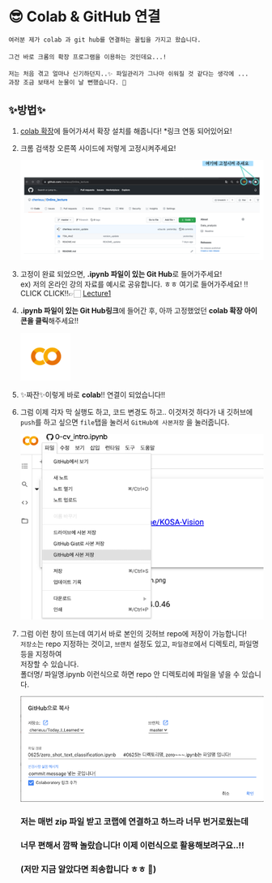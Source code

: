 # 😎 Colab & GitHub 연결

```markdown
여러분 제가 colab 과 git hub를 연결하는 꿀팁을 가지고 왔습니다.

그건 바로 크롬의 확장 프로그램을 이용하는 것인데요...! 

저는 처음 겪고 얼마나 신기하던지..✨ 파일관리가 그나마 쉬워질 것 같다는 생각에 ... 
과장 조금 보태서 눈물이 날 뻔했습니다. 🥺
```



## ✨방법✨

1. [colab 확장](https://chrome.google.com/webstore/detail/open-in-colab/iogfkhleblhcpcekbiedikdehleodpjo?hl=ko&)에 들어가셔서 확장 설치를 해줍니다! *링크 연동 되어있어요!

   

2. 크롬 검색창 오른쪽 사이드에 저렇게 고정시켜주세요!
   

   ![image-20210625152052373](colab_GitHub_Tip.assets/image-20210625152052373.png)

   

3. 고정이 완료 되었으면, **.ipynb 파일이 있는 Git Hub**로 들어가주세요! </br>
   ex) 저의 온라인 강의 자료를 예시로 공유합니다. ㅎㅎ 여기로 들어가주세요!   ‼️CLICK CLICK‼️👉🏻 [Lecture1](https://github.com/cherieuu/Online_lecture/blob/master/TSA_AtoZ/Lecture1_DataAnalysis_DataScience_KK.ipynb)

   

4. **.ipynb 파일이 있는 Git Hub링크**에 들어간 후, 아까 고정했었던 **colab 확장 아이콘을 클릭**해주세요!!


    ![image-20210625152629812](colab_GitHub_Tip.assets/image-20210625152629812.png)

   

5. ✨짜잔✨이렇게 바로 **colab**!! 연결이 되었습니다!!

   
   

6. 그럼 이제 각자 막 실행도 하고, 코드 변경도 하고.. 이것저것 하다가 내 깃허브에 `push`를 하고 싶으면 `file`탭을 눌러서 `GitHub에 사본저장` 을 눌러줍니다.


    ![image-20210625152939950](colab_GitHub_Tip.assets/image-20210625152939950.png)

   

7. 그럼 이런 창이 뜨는데 여기서 바로 본인의 깃허브 repo에 저장이 가능합니다!</br>
    `저장소`는 repo 지정하는 것이고, `브랜치` 설정도 있고, `파일경로`에서 디렉토리, 파일명 등을 지정하여 </br>
   저장할 수 있습니다. <br/>
   폴더명/ 파일명.ipynb 이런식으로 하면 repo 안 디렉토리에 파일을 넣을 수 있습니다.


   ![image-20210625161723558](colab_GitHub_Tip.assets/image-20210625161723558.png)

   

   ### 저는 매번 zip 파일 받고 코랩에 연결하고 하느라 너무 번거로웠는데 

   ### 너무 편해서 깜짝 놀랐습니다! 이제 이런식으로 활용해보려구요..!!

   ### (저만 지금 알았다면 죄송합니다 ㅎㅎ 🧐)

#### 